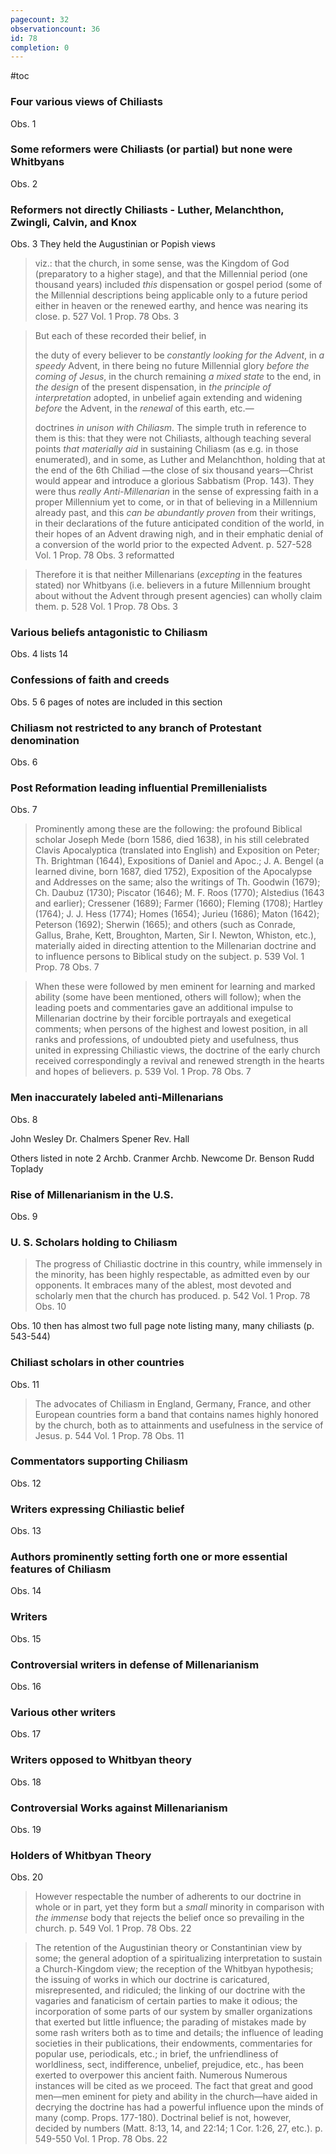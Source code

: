 ```yaml
---
pagecount: 32
observationcount: 36
id: 78
completion: 0
---
```

#toc

### Four various views of Chiliasts
Obs. 1

### Some reformers were Chiliasts (or partial) but none were Whitbyans
Obs. 2

### Reformers not directly Chiliasts - Luther, Melanchthon, Zwingli, Calvin, and Knox
Obs. 3
They held the Augustinian or Popish views

>viz.: that the church, in some sense, was the Kingdom of God (preparatory to a higher stage), and that the Millennial period (one thousand years) included *this* dispensation or gospel period (some of the Millennial descriptions being applicable only to a future period either in heaven or the renewed earthy, and hence was nearing its close.
>p. 527 Vol. 1 Prop. 78 Obs. 3


>But each of these recorded their belief, in
> 
>the duty of every believer to be *constantly looking for the Advent*, 
>in *a speedy* Advent, 
>in there being no future Millennial glory *before the coming of Jesus*, 
>in the church remaining *a mixed state* to the end, 
>in *the design* of the present dispensation, 
>in *the principle of interpretation* adopted, 
>in unbelief again extending and widening *before* the Advent, 
>in the *renewal* of this earth, etc.—
>
>doctrines *in unison with Chiliasm*. The simple truth in reference to them is this: that they were not Chiliasts, although teaching several points *that materially aid* in sustaining Chiliasm (as e.g. in those enumerated), and in some, as Luther and Melanchthon, holding that at the end of the 6th Chiliad —the close of six thousand years—Christ would appear and introduce a glorious Sabbatism (Prop. 143). They were thus *really Anti-Millenarian* in the sense of expressing faith in a proper Millennium yet to come, or in that of believing in a Millennium already past, and this *can be abundantly proven* from their writings, in their declarations of the future anticipated condition of the world, in their hopes of an Advent drawing nigh, and in their emphatic denial of a conversion of the world prior to the expected Advent.
>p. 527-528 Vol. 1 Prop. 78 Obs. 3 reformatted

>Therefore it is that neither Millenarians (*excepting* in the features stated) nor Whitbyans (i.e. believers in a future Millennium brought about without the Advent through present agencies) can wholly claim them.
>p. 528 Vol. 1 Prop. 78 Obs. 3 

### Various beliefs antagonistic to Chiliasm
Obs. 4 lists 14

### Confessions of faith and creeds
Obs. 5
6 pages of notes are included in this section

### Chiliasm not restricted to any branch of Protestant denomination
Obs. 6

### Post Reformation leading influential Premillenialists
Obs. 7

>Prominently among these are the following: the profound Biblical scholar Joseph Mede (born 1586, died 1638), in his still celebrated Clavis Apocalyptica (translated into English) and Exposition on Peter; Th. Brightman (1644), Expositions of Daniel and Apoc.; J. A. Bengel (a learned divine, born 1687, died 1752), Exposition of the Apocalypse and Addresses on the same; also the writings of Th. Goodwin (1679); Ch. Daubuz (1730); Piscator (1646); M. F. Roos (1770); Alstedius (1643 and earlier); Cressener (1689); Farmer (1660); Fleming (1708); Hartley (1764); J. J. Hess (1774); Homes (1654); Jurieu (1686); Maton (1642); Peterson (1692); Sherwin (1665); and others (such as Conrade, Gallus, Brahe, Kett, Broughton, Marten, Sir I. Newton, Whiston, etc.), materially aided in directing attention to the Millenarian doctrine and to influence persons to Biblical study on the subject.
>p. 539 Vol. 1 Prop. 78 Obs. 7

>When these were followed by men eminent for learning and marked ability (some have been mentioned, others will follow); when the leading poets and commentaries gave an additional impulse to Millenarian doctrine by their forcible portrayals and exegetical comments; when persons of the highest and lowest position, in all ranks and professions, of undoubted piety and usefulness, thus united in expressing Chiliastic views, the doctrine of the early church received correspondingly a revival and renewed strength in the hearts and hopes of believers.
>p. 539 Vol. 1 Prop. 78 Obs. 7

### Men inaccurately labeled anti-Millenarians
Obs. 8

John Wesley
Dr. Chalmers
Spener
Rev. Hall


Others listed in note 2
Archb. Cranmer
Archb. Newcome
Dr. Benson
Rudd
Toplady

### Rise of Millenarianism in the U.S.
Obs. 9

### U. S. Scholars holding to Chiliasm
>The progress of Chiliastic doctrine in this country, while immensely in the minority, has been highly respectable, as admitted even by our opponents. It embraces many of the ablest, most devoted and scholarly men that the church has produced.
>p. 542 Vol. 1 Prop. 78 Obs. 10

Obs. 10 then has almost two full page note listing many, many chiliasts (p. 543-544)

### Chiliast scholars in other countries
Obs. 11
>The advocates of Chiliasm in England, Germany, France, and other European countries form a band that contains names highly honored by the church, both as to attainments and usefulness in the service of Jesus.
>p. 544 Vol. 1 Prop. 78 Obs. 11

### Commentators supporting Chiliasm
Obs. 12

### Writers expressing Chiliastic belief
Obs. 13

### Authors prominently setting forth one or more essential features of Chiliasm
Obs. 14

### Writers
Obs. 15

### Controversial writers in defense of Millenarianism
Obs. 16

### Various other writers
Obs. 17

### Writers opposed to Whitbyan theory
Obs. 18

### Controversial Works against Millenarianism
Obs. 19

### Holders of Whitbyan Theory
Obs. 20

>However respectable the number of adherents to our doctrine in whole or in part, yet they form but a *small* minority in comparison with *the immense* body that rejects the belief once so prevailing in the church.
>p. 549 Vol. 1 Prop. 78 Obs. 22

>The retention of the Augustinian theory or Constantinian view by some; the general adoption of a spiritualizing interpretation to sustain a Church-Kingdom view; the reception of the Whitbyan hypothesis; the issuing of works in which our doctrine is caricatured, misrepresented, and ridiculed; the linking of our doctrine with the vagaries and fanaticism of certain parties to make it odious; the incorporation of some parts of our system by smaller organizations that exerted but little influence; the parading of mistakes made by some rash writers both as to time and details; the influence of leading societies in their publications, their endowments, commentaries for popular use, periodicals, etc.; in brief, the unfriendliness of worldliness, sect, indifference, unbelief, prejudice, etc., has been exerted to overpower this ancient faith. Numerous Numerous instances will be cited as we proceed. The fact that great and good men—men eminent for piety and ability in the church—have aided in decrying the doctrine has had a powerful influence upon the minds of many (comp. Props. 177-180). Doctrinal belief is not, however, decided by numbers (Matt. 8:13, 14, and 22:14; 1 Cor. 1:26, 27, etc.).
>p. 549-550 Vol. 1 Prop. 78 Obs. 22









